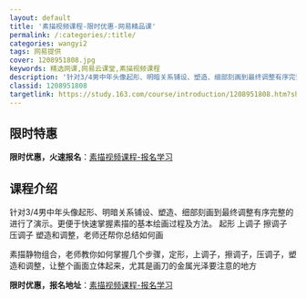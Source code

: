 ```yaml
---
layout: default
title: '素描视频课程-限时优惠-网易精品课'
permalink: /:categories/:title/
categories: wangyi2
tags: 网易提供
cover: 1208951808.jpg
keywords: 精选网课,网易云课堂,素描视频课程
description: '针对3/4男中年头像起形、明暗关系铺设、塑造、细部刻画到最终调整有序完整的进行了演示。更便于快速掌握素描的基本绘画过程及'
classid: 1208951808
targetlink: https://study.163.com/course/introduction/1208951808.htm?share=1&shareId=1025206652&utm_campaign=share&utm_medium=iphoneShare&utm_source=&utm_u=1025206652
---
```


## 限时特惠

**限时优惠，火速报名**：[素描视频课程-报名学习](https://study.163.com/course/introduction/1208951808.htm?share=1&shareId=1025206652&utm_campaign=share&utm_medium=iphoneShare&utm_source=&utm_u=1025206652)

## 课程介绍

针对3/4男中年头像起形、明暗关系铺设、塑造、细部刻画到最终调整有序完整的进行了演示。更便于快速掌握素描的基本绘画过程及方法。 起形 上调子 擦调子 压调子 塑造和调整，老师还帮你总结如何画

素描静物组合，老师教你如何掌握几个步骤，定形，上调子，擦调子，压调子，塑造和调整，让整个画面立体起来，尤其是画刀的金属光泽要注意的地方

**限时优惠，报名地址**：[素描视频课程-报名学习](https://study.163.com/course/introduction/1208951808.htm?share=1&shareId=1025206652&utm_campaign=share&utm_medium=iphoneShare&utm_source=&utm_u=1025206652)

